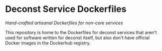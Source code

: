 # Deconst Service Dockerfiles

*Hand-crafted artisanal Dockerfiles for non-core services*

This repository is home to the Dockerfiles for deconst services that aren't used for software written for deconst itself, but also don't have official Docker images in the Dockerhub registry.
